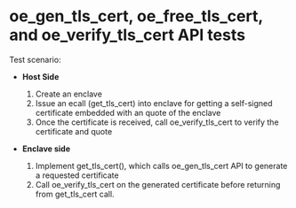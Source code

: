 oe_gen_tls_cert, oe_free_tls_cert, and oe_verify_tls_cert API tests
=====================

Test scenario:

- **Host Side**
  1. Create an enclave
  2. Issue an ecall (get_tls_cert) into enclave for getting a self-signed certificate embedded with an quote of the enclave
  3. Once the certificate is received, call oe_verify_tls_cert to verify the certificate and quote
  

- **Enclave side**
  1. Implement get_tls_cert(), which calls oe_gen_tls_cert API to generate a requested certificate
  2. Call oe_verify_tls_cert on the generated certificate before returning from get_tls_cert call.

  
